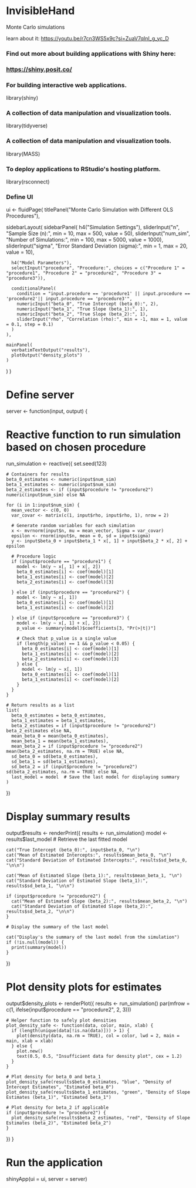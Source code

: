 # InvisibleHand

Monte Carlo simulations 

learn about it: https://youtu.be/r7cn3WS5x9c?si=ZuaV7qInI_g_yc_D

### Find out more about building applications with Shiny here:
###    https://shiny.posit.co/


### For building interactive web applications.
library(shiny)
### A collection of data manipulation and visualization tools.
library(tidyverse)
### A collection of data manipulation and visualization tools.
library(MASS)
### To deploy applications to RStudio's hosting platform.
library(rsconnect) 

### Define UI
ui <- fluidPage(
  titlePanel("Monte Carlo Simulation with Different OLS Procedures"),
  
  sidebarLayout(
    sidebarPanel(
      h4("Simulation Settings"),
      sliderInput("n", "Sample Size (n):", min = 10, max = 500, value = 50),
      sliderInput("num_sim", "Number of Simulations:", min = 100, max = 5000, value = 1000),
      sliderInput("sigma", "Error Standard Deviation (sigma):", min = 1, max = 20, value = 10),
      
      h4("Model Parameters"),
      selectInput("procedure", "Procedure:", choices = c("Procedure 1" = "procedure1", "Procedure 2" = "procedure2", "Procedure 3" = "procedure3")),
      
      conditionalPanel(
        condition = "input.procedure == 'procedure1' || input.procedure == 'procedure2'|| input.procedure == 'procedure3'",
        numericInput("beta_0", "True Intercept (beta_0):", 2),
        numericInput("beta_1", "True Slope (beta_1):", 1),
        numericInput("beta_2", "True Slope (beta_2):", 1),
        sliderInput("rho", "Correlation (rho):", min = -1, max = 1, value = 0.1, step = 0.1)
      )
    ),
    
    mainPanel(
      verbatimTextOutput("results"),
      plotOutput("density_plots")
    )
  )
)

# Define server
server <- function(input, output) {
  
  # Reactive function to run simulation based on chosen procedure
  run_simulation <- reactive({
    set.seed(123)
    
    # Containers for results
    beta_0_estimates <- numeric(input$num_sim)
    beta_1_estimates <- numeric(input$num_sim)
    beta_2_estimates <- if (input$procedure != "procedure2") numeric(input$num_sim) else NA
    
    for (i in 1:input$num_sim) {
      mean_vector <- c(0, 0)
      var_covar <- matrix(c(1, input$rho, input$rho, 1), nrow = 2)
      
      # Generate random variables for each simulation
      x <- mvrnorm(input$n, mu = mean_vector, Sigma = var_covar)
      epsilon <- rnorm(input$n, mean = 0, sd = input$sigma)
      y <- input$beta_0 + input$beta_1 * x[, 1] + input$beta_2 * x[, 2] + epsilon
      
      # Procedure logic
      if (input$procedure == "procedure1") {
        model <- lm(y ~ x[, 1] + x[, 2])
        beta_0_estimates[i] <- coef(model)[1]
        beta_1_estimates[i] <- coef(model)[2]
        beta_2_estimates[i] <- coef(model)[3]
        
      } else if (input$procedure == "procedure2") {
        model <- lm(y ~ x[, 1])
        beta_0_estimates[i] <- coef(model)[1]
        beta_1_estimates[i] <- coef(model)[2]
        
      } else if (input$procedure == "procedure3") {
        model <- lm(y ~ x[, 1] + x[, 2])
        p_value <- summary(model)$coefficients[3, "Pr(>|t|)"]
        
        # Check that p_value is a single value
        if (length(p_value) == 1 && p_value < 0.05) {
          beta_0_estimates[i] <- coef(model)[1]
          beta_1_estimates[i] <- coef(model)[2]
          beta_2_estimates[i] <- coef(model)[3]
        } else {
          model <- lm(y ~ x[, 1])
          beta_0_estimates[i] <- coef(model)[1]
          beta_1_estimates[i] <- coef(model)[2]
        }
      }
    }
    
    # Return results as a list
    list(
      beta_0_estimates = beta_0_estimates,
      beta_1_estimates = beta_1_estimates,
      beta_2_estimates = if (input$procedure != "procedure2") beta_2_estimates else NA,
      mean_beta_0 = mean(beta_0_estimates),
      mean_beta_1 = mean(beta_1_estimates),
      mean_beta_2 = if (input$procedure != "procedure2") mean(beta_2_estimates, na.rm = TRUE) else NA,
      sd_beta_0 = sd(beta_0_estimates),
      sd_beta_1 = sd(beta_1_estimates),
      sd_beta_2 = if (input$procedure != "procedure2") sd(beta_2_estimates, na.rm = TRUE) else NA,
      last_model = model  # Save the last model for displaying summary
    )
  })
  
  # Display summary results
  output$results <- renderPrint({
    results <- run_simulation()
    model <- results$last_model  # Retrieve the last fitted model
    
    cat("True Intercept (beta_0):", input$beta_0, "\n")
    cat("Mean of Estimated Intercepts:", results$mean_beta_0, "\n")
    cat("Standard Deviation of Estimated Intercepts:", results$sd_beta_0, "\n\n")
    
    cat("Mean of Estimated Slope (beta_1):", results$mean_beta_1, "\n")
    cat("Standard Deviation of Estimated Slope (beta_1):", results$sd_beta_1, "\n\n")
    
    if (input$procedure != "procedure2") {
      cat("Mean of Estimated Slope (beta_2):", results$mean_beta_2, "\n")
      cat("Standard Deviation of Estimated Slope (beta_2):", results$sd_beta_2, "\n\n")
    }
    
    # Display the summary of the last model
    
    cat("Display's the summary of the last model from the simulation")
    if (!is.null(model)) {
      print(summary(model))
    }
  })
  
  # Plot density plots for estimates
  output$density_plots <- renderPlot({
    results <- run_simulation()
    par(mfrow = c(1, ifelse(input$procedure == "procedure2", 2, 3)))
    
    # Helper function to safely plot densities
    plot_density_safe <- function(data, color, main, xlab) {
      if (length(unique(data[!is.na(data)])) > 1) {
        plot(density(data, na.rm = TRUE), col = color, lwd = 2, main = main, xlab = xlab)
      } else {
        plot.new()
        text(0.5, 0.5, "Insufficient data for density plot", cex = 1.2)
      }
    }
    
    # Plot density for beta_0 and beta_1
    plot_density_safe(results$beta_0_estimates, "blue", "Density of Intercept Estimates", "Estimated beta_0")
    plot_density_safe(results$beta_1_estimates, "green", "Density of Slope Estimates (beta_1)", "Estimated beta_1")
    
    # Plot density for beta_2 if applicable
    if (input$procedure != "procedure2") {
      plot_density_safe(results$beta_2_estimates, "red", "Density of Slope Estimates (beta_2)", "Estimated beta_2")
    }
  })
}

# Run the application 
shinyApp(ui = ui, server = server)
